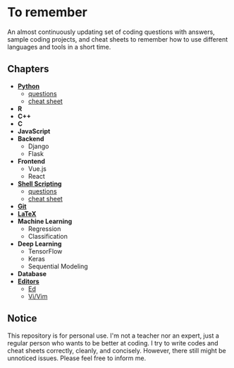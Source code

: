 # To remember

An almost continuously updating set of coding questions with answers, sample coding projects, and cheat sheets to remember how to use different languages and tools in a short time.

## Chapters
- **[Python](/python)**
	- [questions](/python/questions)
	- [cheat sheet](/python/python_cheat_sheet.md)
- **R**
- **C++**
- **C**
- **JavaScript**
- **Backend**
	- Django
	- Flask
- **Frontend**
	- Vue.js
	- React
- **[Shell Scripting](/shell-scripting)**
	- [questions](/shell-scripting/questions)
	- [cheat sheet](/shell-scripting/bash_and_shell_scripting_cheat_sheet.md)
- **[Git](/git/git_cheat_sheet.md)**
- **[LaTeX](/latex/latex_cheat_sheet.md)**
- **Machine Learning**
	- Regression
	- Classification
- **Deep Learning**
	- TensorFlow
	- Keras
	- Sequential Modeling
- **Database**
- **[Editors](/editors)**
	- [Ed](/editors/ed.md)
	- [Vi/Vim](/editors/vi-vim.md)

## Notice
This repository is for personal use. I'm not a teacher nor an expert, just a regular person who wants to be better at coding. I try to write codes and cheat sheets correctly, cleanly, and concisely. However, there still might be unnoticed issues. Please feel free to inform me.
